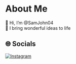 # About Me

👋 Hi, I’m @SamJohn04  
👀 I bring wonderful ideas to life

## 🌐 Socials

[![Instagram](https://img.shields.io/badge/Instagram-%23E4405F.svg?logo=Instagram&logoColor=white)](https://instagram.com/samuel.john_codes)

<!---
SamJohn04/SamJohn04 is a ✨ special ✨ repository because its `README.md` (this file) appears on your GitHub profile.
You can click the Preview link to take a look at your changes.
--->
